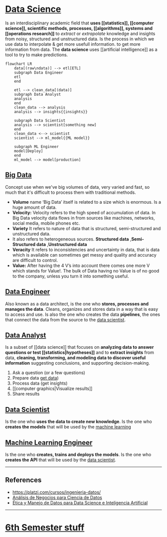 # [Data Science](https://www.kaggle.com/datasets/timoboz/data-science-cheat-sheets)

Is an interdisciplinary academic field that **uses [[statistics]], [[computer science]], scientific methods, processes, [[algorithms]], systems and [[operations research]]** to $extract$ or $extrapolate$ knowledge and insights from noisy, structured and unstructured data.
Is the process in which we use data to interpolate & get more usefull information. to get more information from data.
The **data science** uses [[artificial intelligence]] as a tool to try to make predictions.

```mermaid
flowchart LR
    data[(raw\ndata)] --> etl[ETL]
    subgraph Data Engineer
    etl
    end

    etl --> clean_data[(data)]
    subgraph Data Analyst
    analysis
    end
    clean_data --> analysis
    analysis --> insights{{insights}}

    subgraph Data Scientist
    analysis --> scientist[something new]
    end
    clean_data <--> scientist
    scientist --> ml_model{{ML model}}

    subgraph ML Engineer
    model[Deploy]
    end
    ml_model --> model[production]
```

## [Big Data](big%20data.md)
Concept use when we've big volumes of data, very varied and fast, so much that it's difficult to process them with traditional methods.
- **Volume** name ‘Big Data’ itself is related to a size which is enormous. Is a huge amount of data.
- **Velocity:** Velocity refers to the high speed of accumulation of data. In Big Data velocity data flows in from sources like machines, networks, social media, mobile phones etc.
- **Variety** It refers to nature of data that is structured, semi-structured and unstructured data.
-   It also refers to heterogeneous sources. **Structured data** ,**Semi- Structured data** ,**Unstructured data**
- **Veracity** It refers to inconsistencies and uncertainty in data, that is data which is available can sometimes get messy and quality and accuracy are difficult to control.
- **Value:** After having the 4 V’s into account there comes one more V which stands for Value!. The bulk of Data having no Value is of no good to the company, unless you turn it into something useful.

## [Data Engineer](data%20engineering.md)
Also known as a data architect, is the one who **stores, processes and manages the data**. Cleans, organizes and stores data in a way that is easy to access and use. Is also the one who creates the data **pipelines**, the ones that connect the data from the source to the [data scientist](data%20scientist.md).

## [Data Analyst](data%20analysis.md)
Is a subset of [[data science]] that focuses on **analyzing data to answer questions or test [[statistics|hypotheses]]** and to **extract insights** from data, **cleaning, transforming, and modeling data to discover useful information** suggesting conclusions, and supporting decision-making.

1. Ask a question (or a few questions)
2. Prepare data [get data](big%20data.md))
3. Process data (get insights)
4. [[computer graphics|Visualize results]]
5. Share results

## [Data Scientist](data%20scientist.md)
Is the one who **uses the data to create new knowledge**. Is the one who **creates the models** that will be used by the [machine learning](./artificial_intelligence/machine%20learning.md)

## [Machine Learning Engineer](./artificial_intelligence/machine%20learning.md#machine-learning-engineer)
Is the one who **creates, trains and deploys the models**. Is the one who **creates the API** that will be used by the [data scientist](.data%20scientist).

----
## References
- https://platzi.com/cursos/ingenieria-datos/
- [Análisis de Negocios para Ciencia de Datos](https://platzi.com/cursos/negocios-data-science/?school=_escuela_escuela-datos_)
- [Ética y Manejo de Datos para Data Science e Inteligencia Artificial](https://platzi.com/cursos/etica-ia/?school=_escuela_escuela-datos_)


----
# [6th Semester stuff](/schedule.md)


